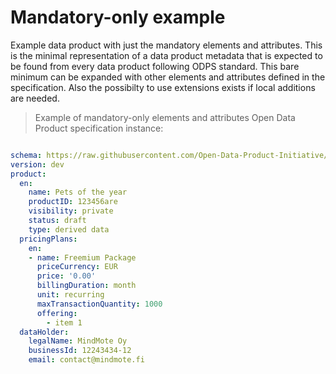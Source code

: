 # Mandatory-only example

Example data product with just the mandatory elements and attributes. This is the minimal representation of a data product metadata that is expected to be found from every data product following ODPS standard. This bare minimum can be expanded with other elements and attributes defined in the specification. Also the possibilty to use extensions exists if local additions are needed. 

> Example of mandatory-only elements and attributes Open Data Product specification instance:

```yml

schema: https://raw.githubusercontent.com/Open-Data-Product-Initiative/open-data-product-spec-dev/ddbc069196a664d0e28a0f3dc7c1c7fb49b64591/source/schema/odps-dev-json-schema.json
version: dev
product:
  en:
    name: Pets of the year
    productID: 123456are
    visibility: private
    status: draft
    type: derived data
  pricingPlans:
    en:
    - name: Freemium Package
      priceCurrency: EUR
      price: '0.00'
      billingDuration: month
      unit: recurring
      maxTransactionQuantity: 1000
      offering:
        - item 1
  dataHolder:
    legalName: MindMote Oy
    businessId: 12243434-12
    email: contact@mindmote.fi

```
